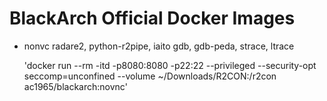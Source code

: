 # BlackArch Official Docker Images

- nonvc
    radare2, python-r2pipe, iaito
    gdb, gdb-peda, strace, ltrace

    'docker run --rm -itd -p8080:8080 -p22:22 --privileged --security-opt seccomp=unconfined --volume ~/Downloads/R2CON:/r2con ac1965/blackarch:novnc'
